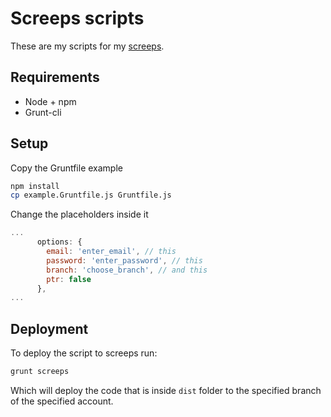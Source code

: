 # Screeps scripts
These are my scripts for my [screeps](https://screeps.com).
<br>

## Requirements
- Node + npm
- Grunt-cli

## Setup
Copy the Gruntfile example
```bash
npm install
cp example.Gruntfile.js Gruntfile.js
```

Change the placeholders inside it 

```javascript
...
      options: {
        email: 'enter_email', // this
        password: 'enter_password', // this
        branch: 'choose_branch', // and this
        ptr: false
      },
...
```

## Deployment
To deploy the script to screeps run:
```bash
grunt screeps
```
Which will deploy the code that is inside `dist` folder to the specified branch of the specified account.